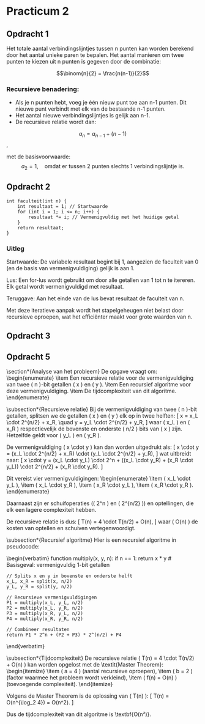 # Practicum 2

## Opdracht 1

Het totale aantal verbindingslijntjes tussen n punten kan worden berekend door het aantal unieke paren te bepalen. Het aantal manieren om twee punten te kiezen uit n punten is gegeven door de combinatie:

$$\binom{n}{2} = \frac{n(n-1)}{2}$$

### Recursieve benadering:
- Als je n punten hebt, voeg je één nieuw punt toe aan n-1 punten. Dit nieuwe punt verbindt met elk van de bestaande n-1 punten.
- Het aantal nieuwe verbindingslijntjes is gelijk aan n-1.
- De recursieve relatie wordt dan:

$$a_n = a_{n-1} + (n-1)$$,

met de basisvoorwaarde:
$$a_2 = 1, \quad \text{omdat er tussen 2 punten slechts 1 verbindingslijntje is.}$$

## Opdracht 2

```
int faculteit(int n) {
    int resultaat = 1; // Startwaarde
    for (int i = 1; i <= n; i++) {
        resultaat *= i; // Vermenigvuldig met het huidige getal
    }
    return resultaat;
}
```
### Uitleg
Startwaarde: De variabele resultaat begint bij 1, aangezien de faculteit van 0 (en de basis van vermenigvuldiging) gelijk is aan 1.

Lus: Een for-lus wordt gebruikt om door alle getallen van 1 tot n te itereren. Elk getal wordt vermenigvuldigd met resultaat.

Teruggave: Aan het einde van de lus bevat resultaat de faculteit van n.

Met deze iteratieve aanpak wordt het stapelgeheugen niet belast door recursieve oproepen, wat het efficiënter maakt voor grote waarden van n.

## Opdracht 3

## Opdracht 5

\section*{Analyse van het probleem}
De opgave vraagt om:
\begin{enumerate}
    \item Een recursieve relatie voor de vermenigvuldiging van twee \( n \)-bit getallen \( x \) en \( y \).
    \item Een recursief algoritme voor deze vermenigvuldiging.
    \item De tijdcomplexiteit van dit algoritme.
\end{enumerate}

\subsection*{Recursieve relatie}
Bij de vermenigvuldiging van twee \( n \)-bit getallen, splitsen we de getallen \( x \) en \( y \) elk op in twee helften:
\[
x = x_L \cdot 2^{n/2} + x_R, \quad y = y_L \cdot 2^{n/2} + y_R,
\]
waar \( x_L \) en \( x_R \) respectievelijk de bovenste en onderste \( n/2 \) bits van \( x \) zijn. Hetzelfde geldt voor \( y_L \) en \( y_R \).

De vermenigvuldiging \( x \cdot y \) kan dan worden uitgedrukt als:
\[
x \cdot y = (x_L \cdot 2^{n/2} + x_R) \cdot (y_L \cdot 2^{n/2} + y_R),
\]
wat uitbreidt naar:
\[
x \cdot y = (x_L \cdot y_L) \cdot 2^n + ((x_L \cdot y_R) + (x_R \cdot y_L)) \cdot 2^{n/2} + (x_R \cdot y_R).
\]

Dit vereist vier vermenigvuldigingen:
\begin{enumerate}
    \item \( x_L \cdot y_L \),
    \item \( x_L \cdot y_R \),
    \item \( x_R \cdot y_L \),
    \item \( x_R \cdot y_R \).
\end{enumerate}

Daarnaast zijn er schuifoperaties (\( 2^n \) en \( 2^{n/2} \)) en optellingen, die elk een lagere complexiteit hebben.

De recursieve relatie is dus:
\[
T(n) = 4 \cdot T(n/2) + O(n),
\]
waar \( O(n) \) de kosten van optellen en schuiven vertegenwoordigt.

\subsection*{Recursief algoritme}
Hier is een recursief algoritme in pseudocode:

\begin{verbatim}
function multiply(x, y, n):
    if n == 1:
        return x * y  # Basisgeval: vermenigvuldig 1-bit getallen
    
    // Splits x en y in bovenste en onderste helft
    x_L, x_R = split(x, n/2)
    y_L, y_R = split(y, n/2)
    
    // Recursieve vermenigvuldigingen
    P1 = multiply(x_L, y_L, n/2)
    P2 = multiply(x_L, y_R, n/2)
    P3 = multiply(x_R, y_L, n/2)
    P4 = multiply(x_R, y_R, n/2)
    
    // Combineer resultaten
    return P1 * 2^n + (P2 + P3) * 2^(n/2) + P4
\end{verbatim}

\subsection*{Tijdcomplexiteit}
De recursieve relatie \( T(n) = 4 \cdot T(n/2) + O(n) \) kan worden opgelost met de \textit{Master Theorem}:
\begin{itemize}
    \item \( a = 4 \) (aantal recursieve oproepen),
    \item \( b = 2 \) (factor waarmee het probleem wordt verkleind),
    \item \( f(n) = O(n) \) (toevoegende complexiteit).
\end{itemize}

Volgens de Master Theorem is de oplossing van \( T(n) \):
\[
T(n) = O(n^{\log_2 4}) = O(n^2).
\]

Dus de tijdcomplexiteit van dit algoritme is \textbf{O(n²)}.
